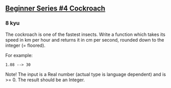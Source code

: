 <h2><a href=https://www.codewars.com/kata/55fab1ffda3e2e44f00000c6/train/csharp target="_blank">Beginner Series #4 Cockroach</a></h2><h3>8 kyu</h3><p>The cockroach is one of the fastest insects. Write a function which takes its speed in km per hour and returns it in cm per second, rounded down to the integer (= floored).</p><p>For example:</p><pre><code>1.08 --&gt; 30</code></pre><p>Note! The input is a Real number (actual type is language dependent) and is &gt;= 0. The result should be an Integer.</p>